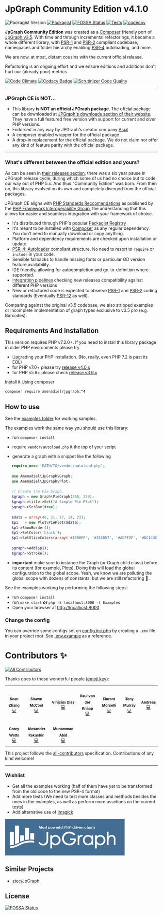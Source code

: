 # JpGraph Community Edition v4.1.0

![Packagist Version](https://img.shields.io/packagist/v/amenadiel/jpgraph)
[![Packagist](https://img.shields.io/packagist/dm/amenadiel/jpgraph.svg)](https://packagist.org/packages/amenadiel/jpgraph) [![FOSSA Status](https://app.fossa.io/api/projects/git%2Bgithub.com%2FHuasoFoundries%2Fjpgraph.svg?type=shield)](https://app.fossa.io/projects/git%2Bgithub.com%2FHuasoFoundries%2Fjpgraph?ref=badge_shield) [![Tests](https://github.com/HuasoFoundries/jpgraph/actions/workflows/tests.yml/badge.svg)](https://github.com/HuasoFoundries/jpgraph/actions/workflows/tests.yml) [![codecov](https://codecov.io/gh/HuasoFoundries/jpgraph/branch/master/graph/badge.svg?token=VESbMV2rS4)](https://codecov.io/gh/HuasoFoundries/jpgraph)


**JpGraph Community Edition** was created as a [Composer](https://getcomposer.org/) friendly port of [JpGraph v3.5](README.3.5.md). With time and through incremental refactorings, it became a whole different library, with [PSR-1](https://www.php-fig.org/psr/psr-1/) and [PSR-2](https://www.php-fig.org/psr/psr-2/) compliant codebase, namespaces and folder hierarchy enabling [PSR-4](https://www.php-fig.org/psr/psr-4/) autoloading, and more.

We are now, at most, distant cousins with the current official release.

Refactoring is an ongoing effort and we ensure editions and additions don't hurt our (already poor) metrics

[![Code Climate](https://codeclimate.com/github/HuasoFoundries/jpgraph/badges/gpa.svg)](https://codeclimate.com/github/HuasoFoundries/jpgraph) [![Codacy Badge](https://api.codacy.com/project/badge/Grade/1a7ea0cac1d84bc79545c9f6ff85cd25)](https://www.codacy.com/app/amenadiel/jpgraph?utm_source=github.com&utm_medium=referral&utm_content=HuasoFoundries/jpgraph&utm_campaign=Badge_Grade)
[![Scrutinizer Code Quality](https://scrutinizer-ci.com/g/HuasoFoundries/jpgraph/badges/quality-score.png?b=master)](https://scrutinizer-ci.com/g/HuasoFoundries/jpgraph/?branch=master)

---------

### JPGraph CE is NOT...

- This library **is NOT an official JPGraph package**. The offcial package can be downloaded at [JPGraph's downloads section of their website](https://jpgraph.net/download/). They have a full featured free version with support for current and olver PHP versions.
- Endorsed in any way by JPGraph's creator company [Asial](https://www.asial.co.jp/)
- A composer enabled wrapper for the official package
- A drop-in replacement for the official package. We do not claim nor offer any kind of feature parity with the official package. 


--------------------

### What's different between the official edition and yours?

As can be seen in [their releases section](https://jpgraph.net/download/release.php), there was a six year pause in JPGraph release cycle, during which some of us had no choice but to code our way out of PHP 5.x. And thus "Community Edition" was born. From then on, this library evolved on its own and completely diverged from the official packages.

JPGraph CE aligns with [PHP Standards Reccomendations](https://www.php-fig.org/psr/) as published by the [PHP Framework Interoperability Group](https://www.php-fig.org/), the understanding that this allows for easier and seamless integration with your framework of choice. 

- It's distributed through PHP's popular [Packagist Registry](https://packagist.org/packages/amenadiel/jpgraph)
- It's meant to be installed with [Composer](https://getcomposer.org/) as any regular dependency. You don't need to manually download or copy anything.
- Platform and dependency requirements are checked upon installation or update. 
- [PSR-4: Autoloader](https://www.php-fig.org/psr/psr-4/) compliant structure. No need to resort to `require` or `include` in your code.
- Sensible fallbacks to handle missing fonts or particular GD version feature availability.
- IDE friendly, allowing for autocompletion and go-to-definition where supported.
- [Integration pipelines](https://github.com/HuasoFoundries/jpgraph/actions/workflows/tests.yml) checking new releases compatibility against different PHP versions
- New or refactored code is expected to observe [PSR-1](https://www.php-fig.org/psr/psr-1/) and [PSR-2](https://www.php-fig.org/psr/psr-2/) coding standards (Eventually [PSR-12](https://www.php-fig.org/psr/psr-12/) as well). 


Comparing against the original v3.5 codebase, we also stripped examples or incomplete implementation of graph types exclusive to v3.5 pro (e.g. Barcodes).

## Requirements And Installation

This version requires PHP v7.2.0+. If you need to install this library package in older PHP environments please try

- Upgrading your PHP installation. (No, really, even PHP 7.2 is past its EOL)
- for PHP v7.0+  please try [release v4.0.x](https://github.com/HuasoFoundries/jpgraph/releases/tag/v4.0.3)
- for PHP v5.6+ please check [release v3.6.x](https://github.com/HuasoFoundries/jpgraph/tree/v3.6.21)


Install it Using composer

```sh
composer require amenadiel/jpgraph:^4
```

## How to use

See the [examples folder](https://github.com/amenadiel/jpgraph/tree/master/Examples) for working samples.

The examples work the same way you should use this library:

- run `composer install`

- require `vendor/autoload.php` it the top of your script

- generate a graph with a snippet like the following

```php
   require_once 'PATH/TO/vendor/autoload.php';

   use Amenadiel\JpGraph\Graph;
   use Amenadiel\JpGraph\Plot;

   // Create the Pie Graph.
   $graph = new Graph\PieGraph(350, 250);
   $graph->title->Set("A Simple Pie Plot");
   $graph->SetBox(true);

   $data = array(40, 21, 17, 14, 23);
   $p1   = new Plot\PiePlot($data);
   $p1->ShowBorder();
   $p1->SetColor('black');
   $p1->SetSliceColors(array('#1E90FF', '#2E8B57', '#ADFF2F', '#DC143C', '#BA55D3'));

   $graph->Add($p1);
   $graph->Stroke();
```

- **important** make sure to instance the  Graph (or Graph child class) before its content (for example, Plots). Doing this will load the global configuration to the global scope. Yeah, we know we are polluting the global scope with dozens of constants, but we are still refactoring :shrug: .

See the examples working by performing the following steps:

- run `composer install`
- run `make start` **or** `php -S localhost:8000 -t Examples`
- Open your browser at <http://localhost:8000>

### Change the config

You can override some configs set on [config.inc.php](src/config.inc.php) by creating a `.env` file in your project root.
See [.env.example](.env.example) as a reference.

# Contributors ✨

<!-- ALL-CONTRIBUTORS-BADGE:START - Do not remove or modify this section -->
[![All Contributors](https://img.shields.io/badge/all_contributors-10-orange.svg?style=flat-square)](#contributors-)
<!-- ALL-CONTRIBUTORS-BADGE:END -->

Thanks goes to these wonderful people ([emoji key](https://allcontributors.org/docs/en/emoji-key)):

<!-- ALL-CONTRIBUTORS-LIST:START - Do not remove or modify this section -->
<!-- prettier-ignore-start -->
<!-- markdownlint-disable -->
<table>
  <tr>
    <td align="center"><a href="https://github.com/zhangsean"><img src="https://avatars.githubusercontent.com/u/2536402?v=4?s=50" width="50px;" alt=""/><br /><sub><b>Sean Zhang</b></sub></a><br /><a href="https://github.com/HuasoFoundries/jpgraph/commits?author=zhangsean" title="Code">💻</a></td>
    <td align="center"><a href="http://shawnmc.cool"><img src="https://avatars.githubusercontent.com/u/560749?v=4?s=50" width="50px;" alt=""/><br /><sub><b>Shawn McCool</b></sub></a><br /><a href="https://github.com/HuasoFoundries/jpgraph/commits?author=ShawnMcCool" title="Code">💻</a></td>
    <td align="center"><a href="https://youtube.com/c/DiasDeDev?sub_confirmation=1"><img src="https://avatars.githubusercontent.com/u/6991415?v=4?s=50" width="50px;" alt=""/><br /><sub><b>Vinicius Dias</b></sub></a><br /><a href="https://github.com/HuasoFoundries/jpgraph/commits?author=CViniciusSDias" title="Code">💻</a></td>
    <td align="center"><a href="https://github.com/PauluzzNL"><img src="https://avatars.githubusercontent.com/u/5946360?v=4?s=50" width="50px;" alt=""/><br /><sub><b>Paul van der Knaap</b></sub></a><br /><a href="https://github.com/HuasoFoundries/jpgraph/commits?author=PauluzzNL" title="Code">💻</a></td>
    <td align="center"><a href="https://morselli.fr"><img src="https://avatars.githubusercontent.com/u/1091072?v=4?s=50" width="50px;" alt=""/><br /><sub><b>Florent Morselli</b></sub></a><br /><a href="https://github.com/HuasoFoundries/jpgraph/commits?author=Spomky" title="Code">💻</a></td>
    <td align="center"><a href="https://github.com/murrant"><img src="https://avatars.githubusercontent.com/u/39462?v=4?s=50" width="50px;" alt=""/><br /><sub><b>Tony Murray</b></sub></a><br /><a href="https://github.com/HuasoFoundries/jpgraph/commits?author=murrant" title="Code">💻</a></td>
    <td align="center"><a href="https://incoherent.ch"><img src="https://avatars.githubusercontent.com/u/973653?v=4?s=50" width="50px;" alt=""/><br /><sub><b>Andreas</b></sub></a><br /><a href="https://github.com/HuasoFoundries/jpgraph/commits?author=iquito" title="Code">💻</a></td>
  </tr>
  <tr>
    <td align="center"><a href="https://corwatts.com"><img src="https://avatars.githubusercontent.com/u/220260?v=4?s=50" width="50px;" alt=""/><br /><sub><b>Corey Watts</b></sub></a><br /><a href="https://github.com/HuasoFoundries/jpgraph/commits?author=CorWatts" title="Code">💻</a></td>
    <td align="center"><a href="https://github.com/eisberg"><img src="https://avatars.githubusercontent.com/u/9015003?v=4?s=50" width="50px;" alt=""/><br /><sub><b>Alexander Rakushin</b></sub></a><br /><a href="https://github.com/HuasoFoundries/jpgraph/commits?author=eisberg" title="Code">💻</a></td>
    <td align="center"><a href="https://github.com/abidaks"><img src="https://avatars.githubusercontent.com/u/20839618?v=4?s=50" width="50px;" alt=""/><br /><sub><b>Muhammad Abid</b></sub></a><br /><a href="https://github.com/HuasoFoundries/jpgraph/commits?author=abidaks" title="Code">💻</a></td>
  </tr>
</table>

<!-- markdownlint-restore -->
<!-- prettier-ignore-end -->

<!-- ALL-CONTRIBUTORS-LIST:END -->

This project follows the [all-contributors](https://github.com/all-contributors/all-contributors) specification. Contributions of any kind welcome!

______________
### Wishlist

- Get all the examples working (half of them have yet to be transformed from the old code to the new PSR-4 format)
- Add more tests (We need to test more classes and methods besides the ones in the examples, as well as perform more assetions on the current tests)
- Add alternative use of [imagick](http://php.net/manual/en/imagick.setup.php)

![jpgraph_logo](https://raw.githubusercontent.com/HuasoFoundries/jpgraph/master/jpgraph_logo.jpg)

## Similar Projects

- [ztec/JpGraph](https://github.com/ztec/JpGraph)
## License

[![FOSSA Status](https://app.fossa.io/api/projects/git%2Bgithub.com%2FHuasoFoundries%2Fjpgraph.svg?type=large)](https://app.fossa.io/projects/git%2Bgithub.com%2FHuasoFoundries%2Fjpgraph?ref=badge_large)


